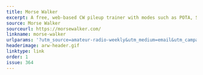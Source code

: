 ```yaml
---
title: Morse Walker
excerpt: A free, web-based CW pileup trainer with modes such as POTA, SST, and CWT, plus beginner-friendly features, including adjustable speeds and Farnsworth spacing.
source: Morse Walker
sourceurl: https://morsewalker.com/
linkname: morse-walker
urlparams: '?utm_source=amateur-radio-weekly&utm_medium=email&utm_campaign=newsletter'
headerimage: arw-header.gif
linktype: link
order: 1
issue: 364
---
```

